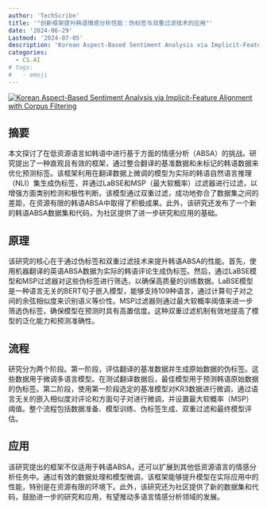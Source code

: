 ```yaml
---
author: 'TechScribe'
title: '"创新框架提升韩语情感分析性能：伪标签与双重过滤技术的应用"'
date: '2024-06-29'
Lastmod: '2024-07-05'
description: 'Korean Aspect-Based Sentiment Analysis via Implicit-Feature Alignment with Corpus Filtering'
categories:
  - CS.AI
# tags:
#   - emoji
---
```


[![Korean Aspect-Based Sentiment Analysis via Implicit-Feature Alignment with Corpus Filtering](https://arxiv-research-1301205113.cos.ap-guangzhou.myqcloud.com/images/2407.00342v1.pdf_0.jpg)](https://arxiv.org/abs/2407.00342v1)

## 摘要

本文探讨了在低资源语言如韩语中进行基于方面的情感分析（ABSA）的挑战。研究提出了一种直观且有效的框架，通过整合翻译的基准数据和未标记的韩语数据来优化预测标签。该框架利用在翻译数据上微调的模型为实际的韩语自然语言推理（NLI）集生成伪标签，并通过LaBSE和MSP（最大软概率）过滤器进行过滤，以增强方面类别检测和极性判断。该模型通过双重过滤，成功地弥合了数据集之间的差距，在资源有限的韩语ABSA中取得了积极成果。此外，该研究还发布了一个新的韩语ABSA数据集和代码，为社区提供了进一步研究和应用的基础。<!--more-->

## 原理

该研究的核心在于通过伪标签和双重过滤技术来提升韩语ABSA的性能。首先，使用机器翻译的英语ABSA数据为实际的韩语评论生成伪标签。然后，通过LaBSE模型和MSP过滤器对这些伪标签进行筛选，以确保高质量的训练数据。LaBSE模型是一种语言无关的BERT句子嵌入模型，能够支持109种语言，通过计算句子对之间的余弦相似度来识别语义等价性。MSP过滤器则通过最大软概率阈值来进一步筛选伪标签，确保模型在预测时具有高置信度。这种双重过滤机制有效地提高了模型的泛化能力和预测准确性。

## 流程

研究分为两个阶段。第一阶段，评估翻译的基准数据并生成原始数据的伪标签。这些数据用于微调多语言模型。在测试翻译数据后，最佳模型用于预测韩语原始数据的伪标签。第二阶段，使用第一阶段选定的基准模型对KR3数据进行微调，通过语言无关的嵌入相似度对评论和方面句子对进行微调，并设置最大软概率（MSP）阈值。整个流程包括数据准备、模型训练、伪标签生成、双重过滤和最终模型评估。

## 应用

该研究提出的框架不仅适用于韩语ABSA，还可以扩展到其他低资源语言的情感分析任务中。通过有效的数据处理和模型微调，该框架能够提升模型在实际应用中的性能，特别是在资源有限的环境下。此外，该研究还为社区提供了新的数据集和代码，鼓励进一步的研究和应用，有望推动多语言情感分析领域的发展。